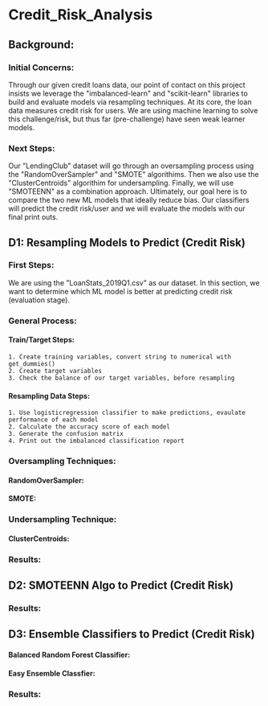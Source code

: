# Credit_Risk_Analysis
## Background:
### Initial Concerns: 
Through our given credit loans data, our point of contact on this project insists we leverage the "imbalanced-learn" and "scikit-learn" libraries to build and evaluate models via resampling techniques. 
At its core, the loan data measures credit risk for users. We are using machine learning to solve this challenge/risk, but thus far (pre-challenge) have seen weak learner models. 
### Next Steps: 
Our "LendingClub" dataset will go through an oversampling process using the "RandomOverSampler" and "SMOTE" algorithims. Then we also use the "ClusterCentroids" algorithim for undersampling. 
Finally, we will use "SMOTEENN" as a combination approach. 
Ultimately, our goal here is to compare the two new ML models that ideally reduce bias. Our classifiers will predict the credit risk/user and we will evaluate the models with our final print outs. 
## D1: Resampling Models to Predict (Credit Risk)
### First Steps: 
We are using the "LoanStats_2019Q1.csv" as our dataset. In this section, we want to determine which ML model is better at predicting credit risk (evaluation stage).
### General Process:
#### Train/Target Steps:
    1. Create training variables, convert string to numerical with get_dummies()
    2. Create target variables
    3. Check the balance of our target variables, before resampling
#### Resampling Data Steps: 
    1. Use logisticregression classifier to make predictions, evaulate performance of each model 
    2. Calculate the accuracy score of each model
    3. Generate the confusion matrix
    4. Print out the imbalanced classification report
### Oversampling Techniques:
#### RandomOverSampler:
#### SMOTE: 
### Undersampling Technique: 
#### ClusterCentroids: 
### Results:

## D2: SMOTEENN Algo to Predict (Credit Risk) 
### Results:
## D3: Ensemble Classifiers to Predict (Credit Risk)
#### Balanced Random Forest Classifier:
#### Easy Ensemble Classfier: 
### Results: